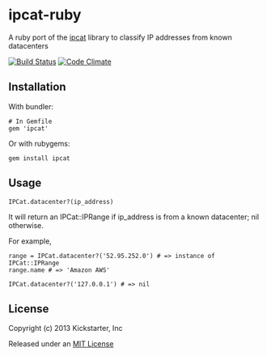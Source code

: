 # ipcat-ruby

A ruby port of the [ipcat](https://github.com/client9/ipcat) library to classify IP addresses from known datacenters

[![Build Status](https://travis-ci.org/kickstarter/ipcat-ruby.svg?branch=master)](https://travis-ci.org/kickstarter/ipcat-ruby)
[![Code Climate](https://img.shields.io/codeclimate/github/kickstarter/ipcat-ruby.svg?style=flat)](https://codeclimate.com/github/kickstarter/ipcat-ruby)

## Installation

With bundler:

    # In Gemfile
    gem 'ipcat'

Or with rubygems:

    gem install ipcat

## Usage

    IPCat.datacenter?(ip_address)

It will return an IPCat::IPRange if ip_address is from a known datacenter; nil otherwise.

For example,

    range = IPCat.datacenter?('52.95.252.0') # => instance of IPCat::IPRange
    range.name # => 'Amazon AWS'

    IPCat.datacenter?('127.0.0.1') # => nil

## License

Copyright (c) 2013 Kickstarter, Inc

Released under an [MIT License](http://opensource.org/licenses/MIT)
